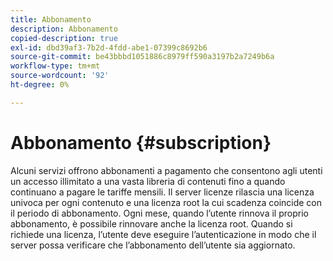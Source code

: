 ```yaml
---
title: Abbonamento
description: Abbonamento
copied-description: true
exl-id: dbd39af3-7b2d-4fdd-abe1-07399c8692b6
source-git-commit: be43bbbd1051886c8979ff590a3197b2a7249b6a
workflow-type: tm+mt
source-wordcount: '92'
ht-degree: 0%

---
```


# Abbonamento {#subscription}

Alcuni servizi offrono abbonamenti a pagamento che consentono agli utenti un accesso illimitato a una vasta libreria di contenuti fino a quando continuano a pagare le tariffe mensili. Il server licenze rilascia una licenza univoca per ogni contenuto e una licenza root la cui scadenza coincide con il periodo di abbonamento. Ogni mese, quando l’utente rinnova il proprio abbonamento, è possibile rinnovare anche la licenza root. Quando si richiede una licenza, l’utente deve eseguire l’autenticazione in modo che il server possa verificare che l’abbonamento dell’utente sia aggiornato.
